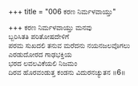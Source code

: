 +++
title = "006 ಕರಣ ನಿರ್ಮಳವಾಯ್ತು"

+++
ಕರಣ ನಿರ್ಮಳವಾಯ್ತು ಮನವು   
ಬ್ಬರಿಸಿತತಿ ಪರಿತೋಷದೇಳಿಗೆ   
ಪರಮ ಸುಖದಲಿ ತನುವ ಮರೆದನು ನಯನಜಲವೊಗಲು   
ಎರಡುದೋರದ ಗಾಢಭಕ್ತಿಯ   
ಭರದ ಲವಲವಿಕೆಯಲಿ ನಿಜಮಂ   
ದಿರವ ಹೊರವಂಡುತ್ತ ಕಂಡನು ವಿದುರನಚ್ಯುತನ    ॥6॥